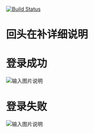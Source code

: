 
[![Build Status](https://travis-ci.com/pengliangs/spring-cloud-oauth2-demo.svg?branch=master)](https://travis-ci.com/pengliangs/spring-cloud-oauth2-demo)

# 回头在补详细说明


# 登录成功

![输入图片说明](https://images.gitee.com/uploads/images/2018/0810/154746_9dfd45a6_966228.png "屏幕截图.png")


# 登录失败

![输入图片说明](https://images.gitee.com/uploads/images/2018/0810/154842_ec0a95fa_966228.png "屏幕截图.png")







